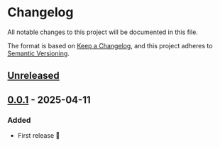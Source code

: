 # Changelog

All notable changes to this project will be documented in this file.

The format is based on [Keep a Changelog](https://keepachangelog.com/en/1.0.0/),
and this project adheres to [Semantic Versioning](https://semver.org/spec/v2.0.0.html).

## [Unreleased]

## [0.0.1] - 2025-04-11

### Added

- First release 🎉

[Unreleased]: https://github.com/hpehl/waco/compare/v0.0.1...HEAD
[0.0.1]: https://github.com/hpehl/waco/releases/tag/v0.0.1
